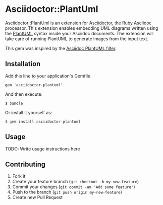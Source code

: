 # Asciidoctor::PlantUml

Asciidoctor::PlantUml is an extension for [Asciidoctor](http://asciidoctor.org), the Ruby Asciidoc processor. This
extension enables embedding UML diagrams written using the [PlantUML](http://plantuml.sourceforge.net) syntax inside
your Asciidoc documents. The extension will take care of running PlantUML to generate images from the input text.

This gem was inspired by the [Asciidoc PlantUML filter](https://code.google.com/p/asciidoc-plantuml/).

## Installation

Add this line to your application's Gemfile:

    gem 'asciidoctor-plantuml'

And then execute:

    $ bundle

Or install it yourself as:

    $ gem install asciidoctor-plantuml

## Usage

TODO: Write usage instructions here

## Contributing

1. Fork it
2. Create your feature branch (`git checkout -b my-new-feature`)
3. Commit your changes (`git commit -am 'Add some feature'`)
4. Push to the branch (`git push origin my-new-feature`)
5. Create new Pull Request

